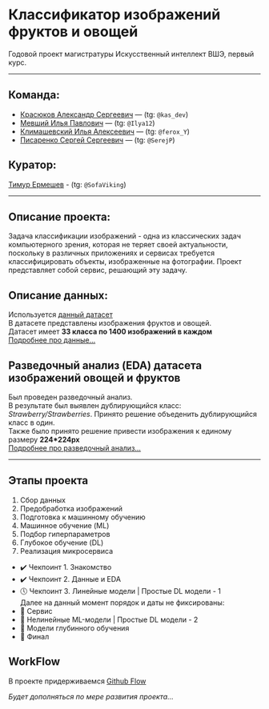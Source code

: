 # **Классификатор изображений фруктов и овощей**
Годовой проект магистратуры Искусственный интеллект ВШЭ, первый курс.
___
## Команда:
- [Красюков Александр Сергеевич](https://github.com/MrASK2024) — (tg: `@kas_dev`)
- [Мевший Илья Павлович](https://github.com/milia20) — (tg: `@Ilya12`)
- [Климашевский Илья Алексеевич](https://github.com/Ilya-Klim) — (tg: `@ferox_Y`)
- [Писаренко Сергей Сергеевич](https://github.com/SerejkaP) — (tg: `@SerejP`)

## Куратор:

[Тимур Ермешев](https://github.com/ermetim) - (tg: `@SofaViking`)
___
## Описание проекта:

Задача классификации изображений - одна из классических задач компьютерного зрения, которая не
теряет своей актуальности, поскольку в различных приложениях и сервисах требуется классифицировать
объекты, изображенные на фотографии.
Проект представляет собой сервис, решающий эту задачу.

## Описание данных:
Используется [данный датасет](https://drive.google.com/file/d/1EbvcZbzVXSmB2N1SZYNeUfUuXb8wp3-k/view)  
В датасете представлены изображения фруктов и овощей.  
Датасет имеет **33 класса по 1400 изображений в каждом**  
[Подробнее про данные...](dataset.md)

## Разведочный анализ (EDA) датасета изображений овощей и фруктов
Был проведен разведочный анализ.  
В результате был выявлен дублирующийся класс: *Strawberry/Strawberries*. Принято решение объеденить дублирующийся класс в один.  
Также было принято решение привести изображения к единому размеру **224*224px**  
[Подробнее про разведочный анализ...](/EDA/EDA.md)
___

## Этапы проекта
1. Сбор данных
2. Предобработка изображений
3. Подготовка к машинному обучению
4. Машинное обучение (ML)
5. Подбор гиперпараметров
6. Глубокое обучение (DL)
7. Реализация микросервиса

- ✔️ Чекпоинт 1. Знакомство  
- ✔️ Чекпоинт 2. Данные и EDA  
- 🕔 Чекпоинт 3. Линейные модели | Простые DL модели - 1  
Далее на данный момент порядок и даты не фиксированы:  
- 🚫   Сервис  
- 🚫   Нелинейные ML-модели | Простые DL модели - 2  
- 🚫   Модели глубинного обучения  
- 🚫   Финал  

## WorkFlow
В проекте придерживаемся [Github Flow](https://docs.github.com/en/get-started/using-github/github-flow)

*Будет дополняться по мере развития проекта...*
